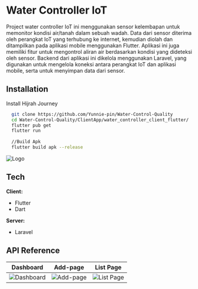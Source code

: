 
# Water Controller IoT

Project water controller IoT ini menggunakan sensor kelembapan  untuk memonitor kondisi air/tanah dalam sebuah wadah. Data dari sensor diterima oleh perangkat IoT yang terhubung ke internet, kemudian diolah dan ditampilkan pada aplikasi mobile menggunakan Flutter. Aplikasi ini juga memiliki fitur untuk mengontrol aliran air berdasarkan kondisi yang dideteksi oleh sensor. Backend dari aplikasi ini dikelola menggunakan Laravel, yang digunakan untuk mengelola koneksi antara perangkat IoT dan aplikasi mobile, serta untuk menyimpan data dari sensor.



## Installation

Install Hijrah Journey 


```bash
  git clone https://github.com/Yunnie-pin/Water-Control-Quality
  cd Water-Control-Quality/ClientApp/water_controller_client_flutter/
  flutter pub get
  flutter run
  
  //Build Apk
  flutter build apk --release
```

![Logo](https://w7.pngwing.com/pngs/447/956/png-transparent-university-of-amikom-yogyakarta-yogyakarta-state-university-logo-id-miscellaneous-purple-text.png)


## Tech

**Client:** 
- Flutter
- Dart

**Server:**
- Laravel



## API Reference



| Dashboard | Add-page | List Page |
| ----------- | ----------- | -------- |
| ![Dashboard](https://i.imgur.com/uD7tL2q.jpg) | ![Add-page](https://i.imgur.com/ZwXiePe.jpg) | ![List Page](https://i.imgur.com/7lxgmMe.jpg) |

